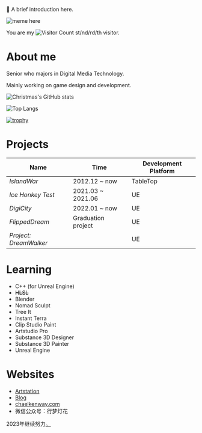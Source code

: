 <!--
**ChaelKenway/ChaelKenway** is a ✨ _special_ ✨ repository because its `README.md` (this file) appears on your GitHub profile.
-->

:eyes: A brief introduction here. 

![meme here](https://cdn.jsdelivr.net/gh/ChaelKenway/awesome-image-bed@main/meme1.jpg)

You are my ![Visitor Count](https://profile-counter.glitch.me/ChaelKenway/count.svg) st/nd/rd/th visitor.

# About me 

Senior who majors in Digital Media Technology.

Mainly working on game design and development.

![Christmas's GitHub stats](https://github-readme-stats.vercel.app/api?username=ChaelKenway&show_icons=true&theme=tokyonight)

![Top Langs](https://github-readme-stats.vercel.app/api/top-langs/?username=ChaelKenway&layout=compact&theme=tokyonight)

[![trophy](https://github-profile-trophy.vercel.app/?username=ChaelKenway&theme=onedark)](https://github.com/ryo-ma/github-profile-trophy)

# Projects
| Name | Time | Development Platform |
|  ----  | ----  | --- |
| *IslandWar* | 2012.12 ~ now | TableTop |
| *Ice Honkey Test* | 2021.03 ~ 2021.06 | UE |
| *DigiCity* | 2022.01 ~ now | UE |
| *FlippedDream* | Graduation project | UE |
| *Project: DreamWalker* |  | UE |

# Learning
* C++ (for Unreal Engine)
* ~~HLSL~~
* Blender
* Nomad Sculpt
* Tree It
* Instant Terra
* Clip Studio Paint
* Artstudio Pro
* Substance 3D Designer
* Substance 3D Painter
* Unreal Engine

# Websites
* [Artstation](https://www.artstation.com/chaelkenway2001)
* [Blog](https://chaelkenway.wordpress.com)
* [chaelkenway.com](http://www.chaelkenway.com)
* 微信公众号：行梦灯花

2023年继续努力[。](https://chaelkenway.wordpress.com/2022/12/31/ten-years/)
